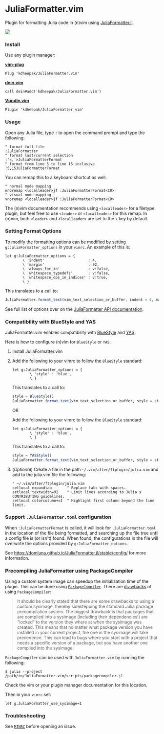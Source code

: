 # JuliaFormatter.vim

Plugin for formatting Julia code in (n)vim using [JuliaFormatter.jl](https://github.com/domluna/JuliaFormatter.jl).

![](https://user-images.githubusercontent.com/1813121/72941091-0b146300-3d68-11ea-9c95-75ec979caf6e.gif)

### Install

Use any plugin manager:

**[vim-plug](https://github.com/junegunn/vim-plug)**

```vim
Plug 'kdheepak/JuliaFormatter.vim'
```

**[dein.vim](https://github.com/Shougo/dein.vim)**

```vim
call dein#add('kdheepak/JuliaFormatter.vim')
```

**[Vundle.vim](https://github.com/junegunn/vim-plug)**

```vim
Plugin 'kdheepak/JuliaFormatter.vim'
```

### Usage

Open any Julia file, type `:` to open the command prompt and type the following:

```vim
" format full file
:JuliaFormatter
" format last/current selection
:'<,'>JuliaFormatterFormat
" format from line 5 to line 15 inclusive
:5,15JuliaFormatterFormat
```

You can remap this to a keyboard shortcut as well.

```vim
" normal mode mapping
nnoremap <localleader>jf :JuliaFormatterFormat<CR>
" visual mode mapping
vnoremap <localleader>jf :JuliaFormatterFormat<CR>
```

The (n)vim documentation recommends using `<localleader>` for a filetype plugin, but feel free to use `<leader>` or `<localleader>` for this remap.
In (n)vim, both `<leader>` and `<localleader>` are set to the `\` key by default.

### Setting Format Options

To modify the formatting options can be modified by setting `g:JuliaFormatter_options` in your `vimrc`. An example of this is:

```vim
let g:JuliaFormatter_options = {
        \ 'indent'                    : 4,
        \ 'margin'                    : 92,
        \ 'always_for_in'             : v:false,
        \ 'whitespace_typedefs'       : v:false,
        \ 'whitespace_ops_in_indices' : v:true,
        \ }
```

This translates to a call to:

```julia
JuliaFormatter.format_text(vim_text_selection_or_buffer, indent = 4, margin = 92; always_for_in = true, whitespace_typedef = false, whitespace_ops_in_indices = true)
```

See full list of options over on the [JuliaFormatter API documentation](https://domluna.github.io/JuliaFormatter.jl/stable/api/#JuliaFormatter.format_file-Tuple{AbstractString}).

### Compatibility with BlueStyle and YAS

JuliaFormatter.vim enables compatibility with [BlueStyle](https://github.com/invenia/BlueStyle) and [YAS](https://github.com/jrevels/YASGuide).

Here is how to configure (n)vim for `BlueStyle` or `YAS`:

1. Install JuliaFormatter.vim

2. Add the following to your vimrc to follow the `BlueStyle` standard:

   ```vim
   let g:JuliaFormatter_options = {
           \ 'style' : 'blue',
           \ }
   ```

   This translates to a call to:

   ```julia
   style = BlueStyle()
   JuliaFormatter.format_text(vim_text_selection_or_buffer, style = style)
   ```

   OR

   Add the following to your vimrc to follow the `BlueStyle` standard:

   ```vim
   let g:JuliaFormatter_options = {
           \ 'style' : 'blue',
           \ }
   ```

   This translates to a call to:

   ```julia
   style = YASStyle()
   JuliaFormatter.format_text(vim_text_selection_or_buffer, style = style)
   ```

3. (_Optional_) Create a file in the path `~/.vim/after/ftplugin/julia.vim` and add to the julia.vim file the following:

   ```vim
   " ~/.vim/after/ftplugin/julia.vim
   setlocal expandtab       " Replace tabs with spaces.
   setlocal textwidth=92    " Limit lines according to Julia's CONTRIBUTING guidelines.
   setlocal colorcolumn+=1  " Highlight first column beyond the line limit.
   ```

### Support `.JuliaFormatter.toml` configuration

When `:JuliaFormatterFormat` is called, it will look for `.JuliaFormatter.toml` in the location of the file being formatted, and searching up the file tree until a config file is (or isn't) found.
When found, the configurations in the file will overwrite the options provided by `g:JuliaFormatter_options`.

See <https://domluna.github.io/JuliaFormatter.jl/stable/config/> for more information.

### Precompiling JuliaFormatter using PackageCompiler

Using a custom system image can speedup the initialization time of the plugin.
This can be done using
[`PackageCompiler`](https://github.com/JuliaLang/PackageCompiler.jl). There are
[drawbacks](https://julialang.github.io/PackageCompiler.jl/dev/sysimages/#Drawbacks-to-custom-sysimages-1)
of using `PackageCompiler`:

> It should be clearly stated that there are some drawbacks to using a custom
> sysimage, thereby sidestepping the standard Julia package precompilation
> system. The biggest drawback is that packages that are compiled into a
> sysimage (including their dependencies!) are "locked" to the version they
> where at when the sysimage was created. This means that no matter what package
> version you have installed in your current project, the one in the sysimage
> will take precedence. This can lead to bugs where you start with a project
> that needs a specific version of a package, but you have another one compiled
> into the sysimage.

`PackageCompiler` can be used with `JuliaFormatter.vim` by running the following:

```
$ julia --project /path/to/JuliaFormatter.vim/scripts/packagecompiler.jl
```

Check the vim or your plugin manager documentation for this location.

Then in your `vimrc` set:

```vim
let g:JuliaFormatter_use_sysimage=1
```

### Troubleshooting

See [`MINRC`](./tests/MINRC) before opening an issue.
